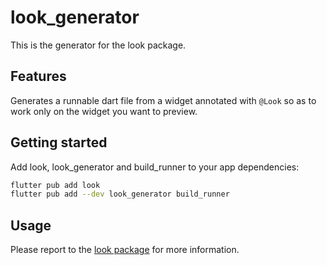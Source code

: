 # look_generator

This is the generator for the look package.

## Features

Generates a runnable dart file from a widget annotated with `@Look` so as to work only on the widget you want to preview.

## Getting started

Add look, look_generator and build_runner to your app dependencies:

```bash
flutter pub add look
flutter pub add --dev look_generator build_runner
```

## Usage

Please report to the [look package](https://pub.dev/packages/look) for more information.